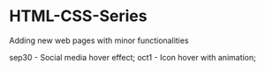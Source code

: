 # HTML-CSS-Series
Adding new web pages with minor functionalities

sep30 - Social media hover effect;
oct1 - Icon hover with animation;
